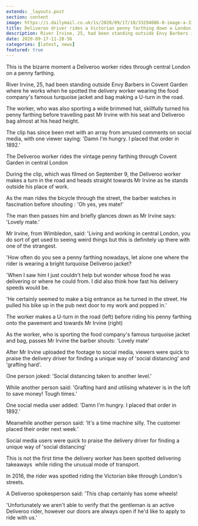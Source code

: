 ```yaml
---
extends: _layouts.post
section: content
image: https://i.dailymail.co.uk/1s/2020/09/17/10/33294086-0-image-a-33_1600336062861.jpg 
title: Deliveroo driver rides a Victorian penny farthing down a London street  
description: River Irvine, 25, had been standing outside Envy Barbers in Covent Garden, London, when he spotted the Deliveroo worker riding the penny farthing down the street. 
date: 2020-09-17-11-28-56 
categories: [latest, news] 
featured: true 
--- 
```

This is the bizarre moment a Deliveroo worker rides through central London on a penny farthing.

River Irvine, 25, had been standing outside Envy Barbers in Covent Garden where he works when he spotted the delivery worker wearing the food company's famous turquoise jacket and bag making a U-turn in the road.

The worker, who was also sporting a wide brimmed hat, skillfully turned his penny farthing before travelling past Mr Irvine with his seat and Deliveroo bag almost at his head height. 

The clip has since been met with an array from amused comments on social media, with one viewer saying: 'Damn I'm hungry. I placed that order in 1892.' 

The Deliveroo worker rides the vintage penny farthing through Covent Garden in central London 

During the clip, which was filmed on September 9, the Deliveroo worker makes a turn in the road and heads straight towards Mr Irvine as he stands outside his place of work.

As the man rides the bicycle through the street, the barber watches in fascination before shouting : 'Oh yes, yes mate!'

The man then passes him and briefly glances down as Mr Irvine says: 'Lovely mate.'

Mr Irvine, from Wimbledon, said: 'Living and working in central London, you do sort of get used to seeing weird things but this is definitely up there with one of the strangest. 

'How often do you see a penny farthing nowadays, let alone one where the rider is wearing a bright turquoise Deliveroo jacket? 

'When I saw him I just couldn't help but wonder whose food he was delivering or where he could from. I did also think how fast his delivery speeds would be. 

'He certainly seemed to make a big entrance as he turned in the street. He pulled his bike up in the pub next door to my work and popped in.' 

The worker makes a U-turn in the road (left) before riding his penny farthing onto the pavement and towards Mr Irvine (right) 

As the worker, who is sporting the food company's famous turquoise jacket and bag, passes Mr Irvine the barber shouts: 'Lovely mate'

After Mr Irvine uploaded the footage to social media, viewers were quick to praise the delivery driver for finding a unique way of 'social distancing' and 'grafting hard'. 

One person joked: 'Social distancing taken to another level.' 

While another person said: 'Grafting hard and utilising whatever is in the loft to save money! Tough times.' 

One social media user added: 'Damn I'm hungry. I placed that order in 1892.'

Meanwhile another person said: 'It's a time machine silly. The customer placed their order next week.' 









Social media users were quick to praise the delivery driver for finding a unique way of 'social distancing' 

This is not the first time the delivery worker has been spotted delivering takeaways  while riding the unusual mode of transport.

In 2016, the rider was spotted riding the Victorian bike through London's streets.

A Deliveroo spokesperson said: 'This chap certainly has some wheels! 

'Unfortunately we aren't able to verify that the gentleman is an active Deliveroo rider, however our doors are always open if he'd like to apply to ride with us.' 

